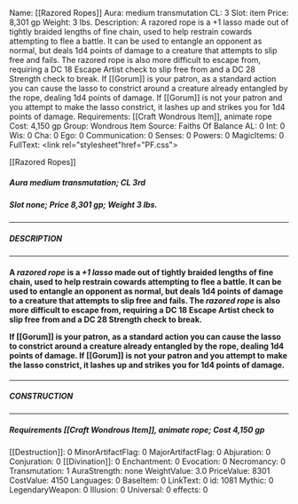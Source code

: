 Name: [[Razored Ropes]]
Aura: medium transmutation
CL: 3
Slot: item
Price: 8,301 gp
Weight: 3 lbs.
Description: A razored rope is a +1 lasso made out of tightly braided lengths of fine chain, used to help restrain cowards attempting to flee a battle. It can be used to entangle an opponent as normal, but deals 1d4 points of damage to a creature that attempts to slip free and fails. The razored rope is also more difficult to escape from, requiring a DC 18 Escape Artist check to slip free from and a DC 28 Strength check to break. If [[Gorum]] is your patron, as a standard action you can cause the lasso to constrict around a creature already entangled by the rope, dealing 1d4 points of damage. If [[Gorum]] is not your patron and you attempt to make the lasso constrict, it lashes up and strikes you for 1d4 points of damage.
Requirements: [[Craft Wondrous Item]], animate rope
Cost: 4,150 gp
Group: Wondrous Item
Source: Faiths Of Balance
AL: 0
Int: 0
Wis: 0
Cha: 0
Ego: 0
Communication: 0
Senses: 0
Powers: 0
MagicItems: 0
FullText: <link rel="stylesheet"href="PF.css"><div class="heading"><p class="alignleft">[[Razored Ropes]]</p><div style="clear: both;"></div></div><div><h5><b>Aura </b>medium transmutation; <b>CL </b>3rd</h5><h5><b>Slot </b>none; <b>Price </b>8,301 gp; <b>Weight </b>3 lbs.</h5></div><hr/><div><h5><b>DESCRIPTION</b></h5></div><hr/><div><h4><p>A <i>razored rope</i> is a <i>+1 lasso</i> made out of tightly braided lengths of fine chain, used to help restrain cowards attempting to flee a battle. It can be used to entangle an opponent as normal, but deals 1d4 points of damage to a creature that attempts to slip free and fails. The <i>razored rope</i> is also more difficult to escape from, requiring a DC 18 Escape Artist check to slip free from and a DC 28 Strength check to break.</p><p>If [[Gorum]] is your patron, as a standard action you can cause the lasso to constrict around a creature already entangled by the rope, dealing 1d4 points of damage. If [[Gorum]] is not your patron and you attempt to make the lasso constrict, it lashes up and strikes you for 1d4 points of damage.</p></h4></div><hr/><div><h5><b>CONSTRUCTION</b></h5></div><hr/><div><h5><b>Requirements </b>[[Craft Wondrous Item]], <i>animate rope</i>; <b>Cost </b>4,150 gp</h5></div>
[[Destruction]]: 0
MinorArtifactFlag: 0
MajorArtifactFlag: 0
Abjuration: 0
Conjuration: 0
[[Divination]]: 0
Enchantment: 0
Evocation: 0
Necromancy: 0
Transmutation: 1
AuraStrength: none
WeightValue: 3.0
PriceValue: 8301
CostValue: 4150
Languages: 0
BaseItem: 0
LinkText: 0
id: 1081
Mythic: 0
LegendaryWeapon: 0
Illusion: 0
Universal: 0
effects: 0
